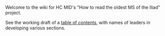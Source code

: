 Welcome to the wiki for HC MID's "How to read the oldest MS of the Iliad" project.

See the working draft of a [table of contents](contents), with names of leaders in developing various sections.